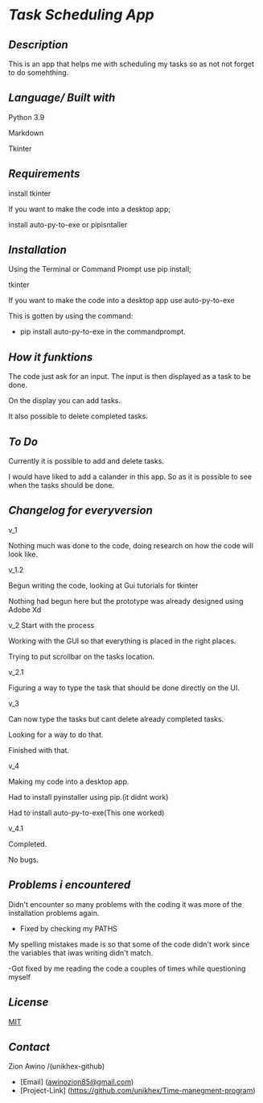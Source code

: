# *Task Scheduling App*

## *Description*

This is an app that helps me with scheduling my tasks so as not not forget to do somehthing.

## *Language/ Built with*

Python 3.9

Markdown

Tkinter

## *Requirements*

install tkinter

If you want to make the code into a desktop app;

install auto-py-to-exe or pipisntaller

## *Installation*

Using the Terminal or Command Prompt use pip install;
  
  tkinter

If you want to make the code into a desktop app use auto-py-to-exe

This is gotten by using the command:

- pip install auto-py-to-exe in the commandprompt.

## *How it funktions*

The code just ask for an input. The input is then displayed as a task to be done.

On the display you can add tasks.

 It also possible to delete completed tasks.

## *To Do*

Currently it is possible to add and delete tasks.

I would have liked to add a calander in this app. So as it is possible to see when the tasks should be done.

## *Changelog for everyversion*

v_1

Nothing much was done to the code, doing research on how the code will look like.

v_1.2

Begun writing the code, looking at Gui tutorials for tkinter

Nothing had begun here but the prototype was already designed using Adobe Xd

v_2
Start with the process

Working with the GUI so that everything is placed in the right places.

Trying to  put  scrollbar on the tasks location.

v_2.1

Figuring a way to type  the task that should be done directly on the UI.

v_3

Can now type the tasks but cant delete already completed tasks.

Looking for a way to do that.

Finished with that.

v_4

Making my code into a desktop app.

Had to install pyinstaller using pip.(it didnt work)

Had to install auto-py-to-exe(This one worked)

v_4.1

Completed.

No bugs.

## *Problems i encountered*

Didn't encounter so many problems with the coding it was more of the installation problems again.

- Fixed by checking my PATHS

My spelling mistakes made is so that some of the code didn't work since the variables that iwas writing didn't match.

-Got fixed by me reading the code a couples of times while questioning myself

## *License*

[MIT](https://choosealicense.com/licenses/mit/)

## *Contact*

Zion Awino /(unikhex-github)

- [Email] (awinozion85@gmail.com)
- [Project-Link] (<https://github.com/unikhex/Time-manegment-program>)
